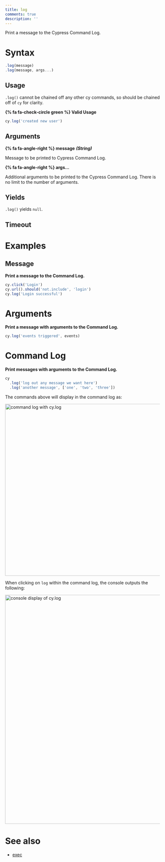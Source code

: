 ```yaml
---
title: log
comments: true
description: ''
---
```


Print a message to the Cypress Command Log.

# Syntax

```javascript
.log(message)
.log(message, args...)
```

## Usage

`.log()` cannot be chained off any other cy commands, so should be chained off of `cy` for clarity.

**{% fa fa-check-circle green %} Valid Usage**

```javascript
cy.log('created new user')    
```

## Arguments

**{% fa fa-angle-right %} message** ***(String)***

Message to be printed to Cypress Command Log.

**{% fa fa-angle-right %} args...**

Additional arguments to be printed to the Cypress Command Log. There is no limit to the number of arguments.


## Yields

`.log()` yields `null`.

## Timeout


# Examples

## Message

**Print a message to the Command Log.**

```javascript
cy.click('Login')
cy.url().should('not.include', 'login')
cy.log('Login successful')
```

# Arguments

**Print a message with arguments to the Command Log.**

```javascript
cy.log('events triggered', events)
```

# Command Log

**Print messages with arguments to the Command Log.**

```javascript
cy
  .log('log out any message we want here')
  .log('another message', ['one', 'two', 'three'])
```

The commands above will display in the command log as:

<img width="560" alt="command log with cy.log" src="https://cloud.githubusercontent.com/assets/1271364/21321329/55389b3c-c5e2-11e6-8607-592683d520da.png">

When clicking on `log` within the command log, the console outputs the following:

<img width="746" alt="console display of cy.log" src="https://cloud.githubusercontent.com/assets/1271364/21321324/4f616dec-c5e2-11e6-8c2f-924e7bfd6f87.png">

# See also

- [exec](https://on.cypress.io/api/exec)
